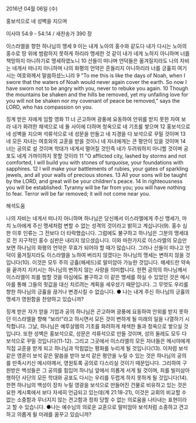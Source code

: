 2016년 04월 06일 (수)

홍보석으로 네 성벽을 지으며



이사야 54:9 - 54:14 / 새찬송가 390 장


이스라엘을 향한 하나님의 맹세
9 이는 내게 노아의 홍수와 같도다 내가 다시는 노아의 홍수로 땅 위에 범람하지 못하게 하리라 맹세한 것 같이 내가 네게 노하지 아니하며 너를 책망하지 아니하기로 맹세하였노니 10 산들이 떠나며 언덕들은 옮겨질지라도 나의 자비는 네게서 떠나지 아니하며 나의 화평의 언약은 흔들리지 아니하리라 너를 긍휼히 여기시는 여호와께서 말씀하셨느니라
9 "To me this is like the days of Noah, when I swore that the waters of Noah would never again cover the earth. So now I have sworn not to be angry with you, never to rebuke you again. 10 Though the mountains be shaken and the hills be removed, yet my unfailing love for you will not be shaken nor my covenant of peace be removed," says the LORD, who has compassion on you. 

징계 받은 자에게 임할 영화
11 너 곤고하며 광풍에 요동하여 안위를 받지 못한 자여 보라 내가 화려한 채색으로 네 돌 사이에 더하며 청옥으로 네 기초를 쌓으며 12 홍보석으로 네 성벽을 지으며 석류석으로 네 성문을 만들고 네 지경을 다 보석으로 꾸밀 것이며 13 네 모든 자녀는 여호와의 교훈을 받을 것이니 네 자녀에게는 큰 평안이 있을 것이며 14 너는 공의로 설 것이며 학대가 네게서 멀어질 것인즉 네가 두려워하지 아니할 것이며 공포도 네게 가까이하지 못할 것이라 
11 "O afflicted city, lashed by storms and not comforted, I will build you with stones of turquoise, your foundations with sapphires. 12 I will make your battlements of rubies, your gates of sparkling jewels, and all your walls of precious stones. 13 All your sons will be taught by the LORD, and great will be your children's peace. 14 In righteousness you will be established: Tyranny will be far from you; you will have nothing to fear. Terror will be far removed; it will not come near you.

해석도움





나의 자비는 네게서 떠나지 아니하며 
하나님은 당신께서 이스라엘에게 주신 맹세가, 마치 노아에게 주신 맹세처럼 변할 수 없는 성격의 것이라고 밝히고 계십니다(9). 홍수 심판 이후 인류는 그 전보다 더 타락했습니다. 그럼에도 불구하고 하나님은 그분의 맹세대로 전 지구적인 홍수 심판은 내리지 않으셨습니다. 이와 마찬가지로 이스라엘의 모습만 보면 하나님의 화평의 언약은 무효가 되어야 할 때가 많습니다. 그러나 산들이 떠나고 언덕이 옮겨질지라도 이스라엘을 노하여 버리지 않겠다는 하나님의 맹세는 변하지 않을 것입니다(10). 이것은 모두 주의 긍휼(헤세드)로 말미암아 가능한 것입니다. 헤세드란 약속을 끝까지 지키시는 하나님의 변하지 않는 사랑을 의미합니다. 한편 공의의 하나님께서 이스라엘이 죄를 범할 것을 아심에도 불구하고 이 같은 맹세를 하실 수 있었던 것은 메시아를 통해 그들의 죗값을 대신 치르려는 계획을 세우셨기 때문입니다. 그 무엇도 우리를 향한 하나님의 긍휼을 끊거나 변경시킬 수 없습니다.
● 나는 내게 주신 하나님의 긍휼의 맹세가 영원함을 찬양하고 있습니까?

징계 받은 자가 얻을 기업과 공의
하나님은 곤고하며 광풍에 요동하여 안위를 받지 못하던 이스라엘을 향해 “보라!”라고 하시면서 모든 것이 변하게 될 미래의 일을 나열하기 시작합니다. 그날, 하나님은 예루살렘의 기초를 화려하게 채색한 돌과 청옥으로 쌓으실 것입니다. 또한 성벽은 홍보석으로, 성문은 석류석으로 만들 것이며, 성의 둘레도 모두 다 보석으로 꾸밀 것입니다(11-12). 그리고 그곳에서 이스라엘의 모든 자녀들은 메시야에게 직접 교훈을 받게 되고 하나님과 막힘없는 평화를 누리게 될 것입니다(13). 이처럼 보석 같은 영혼이 보석 같은 말씀을 받아 보석 같은 평안을 누릴 수 있는 것은 하나님의 공의를 만족시키신 메시야께서, 영원토록 공의로 다스리실 것이기 때문입니다. 그리하여 구원받은 백성들은 그 공의를 힘입어 하나님 앞에서 의롭게 서게 될 것이며, 죄를 빌미삼아 행하던 사단의 모든 학대와 공포도 다시는 우리를 두렵게 하지 못하게 될 것입니다(14). 한편 하나님의 백성이 장차 누릴 영광을 보석으로 만들어진 건물로 비유하고 있는 것은 요한 계시록에서 보다 자세히 언급되고 있는데(계 21:18-21), 이것은 교회의 비교할 수 없는 소중함과 무너지지 않는 견고함과 정죄 당할 수 없는 의로움을 나타내는 표현이라고 할 수 있습니다. 
●나는 예수님의 의로운 교훈으로 말미암아 보석처럼 소중하고 견고하고 의롭게 될 미래를 꿈꾸고 있습니까?
